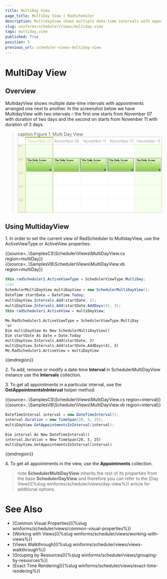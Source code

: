 ```yaml
---
title: MultiDay View
page_title: MultiDay View | RadScheduler
description: MultidayView shows multiple date-time intervals with appointments arranged one next to another.
slug: winforms/scheduler/views/multiday-view
tags: multiday,view
published: True
position: 5
previous_url: scheduler-views-multiday-view
---
```


# MultiDay View

## Overview

MultidayView shows multiple date-time intervals with appointments arranged one next to another. In the screenshot below we have MultidayView with two intervals – the first one starts from November 07 with duration of two days and the second on starts from November 11 with duration of 3 days.

>caption Figure 1: Multi Day View
![scheduler-views-multiday-view 001](images/scheduler-views-multiday-view001.png)

## Using MultidayView

1\. In order to set the current view of RadScheduler to MultidayView, use the ActiveViewType or ActiveView properties:

{{source=..\SamplesCS\Scheduler\Views\MultiDayView.cs region=multiDay}} 
{{source=..\SamplesVB\Scheduler\Views\MultiDayView.vb region=multiDay}} 

````C#
this.radScheduler1.ActiveViewType = SchedulerViewType.MultiDay;
//or
SchedulerMultiDayView multiDayView = new SchedulerMultiDayView();
DateTime startDate = DateTime.Today;
multiDayView.Intervals.Add(startDate, 2);
multiDayView.Intervals.Add(startDate.AddDays(4), 3);
this.radScheduler1.ActiveView = multiDayView;

````
````VB.NET
Me.RadScheduler1.ActiveViewType = SchedulerViewType.MultiDay
'or
Dim multiDayView As New SchedulerMultiDayView()
Dim startDate As Date = Date.Today
multiDayView.Intervals.Add(startDate, 2)
multiDayView.Intervals.Add(startDate.AddDays(4), 3)
Me.RadScheduler1.ActiveView = multiDayView

````

{{endregion}} 

2\. To add, remove or modify a date-time __Interval__ in SchedulerMultiDayView instance use the __Intervals__ collection.

3\. To get all appointments in a particular interval, use the __GetAppointmentsInInterval__ helper method:

{{source=..\SamplesCS\Scheduler\Views\MultiDayView.cs region=interval}} 
{{source=..\SamplesVB\Scheduler\Views\MultiDayView.vb region=interval}} 

````C#
DateTimeInterval interval = new DateTimeInterval();
interval.Duration = new TimeSpan(20, 5, 25);
multiDayView.GetAppointmentsInInterval(interval);

````
````VB.NET
Dim interval As New DateTimeInterval()
interval.Duration = New TimeSpan(20, 5, 25)
multiDayView.GetAppointmentsInInterval(interval)

````

{{endregion}} 

4\. To get all appointments in the view, use the __Appointments__ collection.

>note  __SchedulerMultiDayView__ inherits the rest of its properties from the base __SchedulerDayView__ and therefore you can refer to the [Day View]({%slug winforms/scheduler/views/day-view%}) article for additional options.
>

# See Also

* [Common Visual Properties]({%slug winforms/scheduler/views/common-visual-properties%})
* [Working with Views]({%slug winforms/scheduler/views/working-with-views%})
* [Views Walkthrough]({%slug winforms/scheduler/views/views-walkthrough%})
* [Grouping by Resources]({%slug winforms/scheduler/views/grouping-by-resources%})
* [Exact Time Rendering]({%slug winforms/scheduler/views/exact-time-rendering%})

